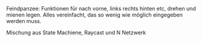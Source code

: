 Feindpanzee:
Funktionen für nach vorne, links rechts hinten etc, drehen und mienen legen. Alles vereinfacht, das so wenig wie möglich eingegeben werden muss.

Mischung aus State Machiene, Raycast und N Netzwerk
